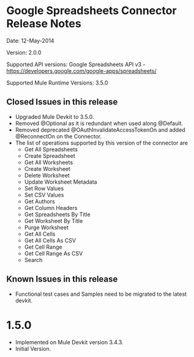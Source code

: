 Google Spreadsheets Connector Release Notes
==========================================

Date: 12-May-2014

Version: 2.0.0

Supported API versions: Google Spreadsheets API v3 - https://developers.google.com/google-apps/spreadsheets/

Supported Mule Runtime Versions: 3.5.0

Closed Issues in this release
------------------------------

 - Upgraded Mule Devkit to 3.5.0.
 - Removed @Optional as it is redundant when used along @Default.
 - Removed deprecated @OAuthInvalidateAccessTokenOn and added @ReconnectOn on the Connector.
 - The list of operations supported by this version of the connector are
    - Get All Spreadsheets
    - Create Spreadsheet
    - Get All Worksheets
    - Create Worksheet
    - Delete Worksheet
    - Update Worksheet Metadata
    - Set Row Values
    - Set CSV Values
    - Get Authors
    - Get Column Headers
    - Get Spreadsheets By Title
    - Get Worksheet By Title
    - Purge Worksheet
    - Get All Cells
    - Get All Cells As CSV
    - Get Cell Range
    - Get Cell Range As CSV
    - Search

Known Issues in this release
------------------------------

 - Functional test cases and Samples need to be migrated to the latest devkit.

1.5.0
=====

 - Implemented on Mule Devkit version 3.4.3.
 - Initial Version.